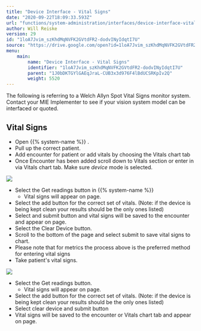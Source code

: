 ```yaml
---
title: "Device Interface - Vital Signs"
date: "2020-09-22T18:09:33.593Z"
url: "functions/system-administration/interfaces/device-interface-vital-signs.html"
author: Will Reiske
version: 29
id: "1loA7Jvim_szKhdMqNVFK2GVtdFR2-dodvINyIdqtI7U"
source: "https://drive.google.com/open?id=1loA7Jvim_szKhdMqNVFK2GVtdFR2-dodvINyIdqtI7U"
menu:
    main:
        name: "Device Interface - Vital Signs"
        identifier: "1loA7Jvim_szKhdMqNVFK2GVtdFR2-dodvINyIdqtI7U"
        parent: "1J0bDKTGYlGAEqJraL-CUB3x3d976F4lBdUCSRKpIv2Q"
        weight: 5520
---
```

The following is referring to a Welch Allyn Spot Vital Signs monitor system. Contact your MIE Implementer to see if your vision system model can be interfaced or quoted.

## Vital Signs

* Open {{% system-name %}} .
* Pull up the correct patient.
* Add encounter for patient or add vitals by choosing the Vitals chart tab
* Once Encounter has been added scroll down to Vitals section or enter in via Vitals chart tab. Make sure <em>device</em> mode is selected.

![](device-interface-vital-signs.images/image1.png)

* Select the Get readings button in {{% system-name %}}
    * Vital signs will appear on page.
* Select the add button for the correct set of vitals. (Note: if the device is being kept clean your results should be the only ones listed)
* Select and submit button and vital signs will be saved to the encounter and appear on page.
* Select the Clear Device button.
* Scroll to the bottom of the page and select submit to save vital signs to chart.
* Please note that for metrics the process above is the preferred method for entering vital signs
* Take patient's vital signs.

![](device-interface-vital-signs.images/image2.png)

* Select the Get readings button.
    * Vital signs will appear on page.
* Select the add button for the correct set of vitals. (Note: if the device is being kept clean your results should be the only ones listed)
* Select clear device and submit button
* Vital signs will be saved to the encounter or Vitals chart tab and appear on page.
